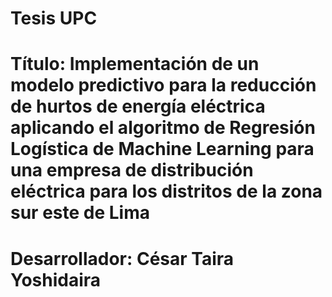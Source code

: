 # Tesis UPC 
# Título: Implementación de un modelo predictivo para la reducción de hurtos de energía eléctrica aplicando el algoritmo de Regresión Logística de Machine Learning para una empresa de distribución eléctrica para los distritos de la zona sur este de Lima
# Desarrollador: César Taira Yoshidaira


